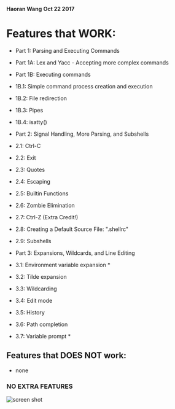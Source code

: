 **Haoran Wang**
**Oct 22 2017**

# Features that WORK:
* Part 1: Parsing and Executing Commands
* Part 1A: Lex and Yacc - Accepting more complex commands
* Part 1B: Executing commands
* 1B.1: Simple command process creation and execution
* 1B.2: File redirection
* 1B.3: Pipes
* 1B.4: isatty()

* Part 2: Signal Handling, More Parsing, and Subshells
* 2.1: Ctrl-C
* 2.2: Exit
* 2.3: Quotes
* 2.4: Escaping
* 2.5: Builtin Functions
* 2.6: Zombie Elimination
* 2.7: Ctrl-Z (Extra Credit!)
* 2.8: Creating a Default Source File: ".shellrc"
* 2.9: Subshells

* Part 3: Expansions, Wildcards, and Line Editing
* 3.1: Environment variable expansion *
* 3.2: Tilde expansion
* 3.3: Wildcarding
* 3.4: Edit mode 
* 3.5: History
* 3.6: Path completion
* 3.7: Variable prompt *

## Features that DOES NOT work:
* none

### NO EXTRA FEATURES
![screen shot](./img.jpg)

